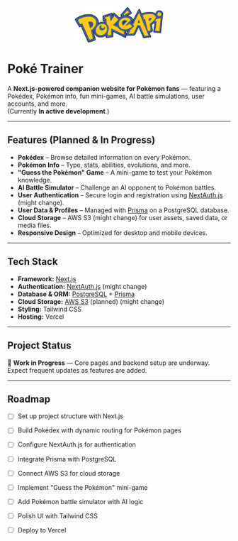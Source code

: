 <p align="center">
  <img src="https://raw.githubusercontent.com/PokeAPI/media/master/logo/pokeapi_256.png" width="200" />
</p>

# Poké Trainer

A **Next.js-powered companion website for Pokémon fans** — featuring a Pokédex, Pokémon info, fun mini-games, AI battle simulations, user accounts, and more.  
(Currently **In active development**.)

---

## Features (Planned & In Progress)

- **Pokédex** – Browse detailed information on every Pokémon.  
- **Pokémon Info** – Type, stats, abilities, evolutions, and more.  
- **"Guess the Pokémon" Game** – A mini-game to test your Pokémon knowledge.  
- **AI Battle Simulator** – Challenge an AI opponent to Pokémon battles.  
- **User Authentication** – Secure login and registration using [NextAuth.js](https://next-auth.js.org/) (might change).  
- **User Data & Profiles** – Managed with [Prisma](https://www.prisma.io/) on a PostgreSQL database.  
- **Cloud Storage** – AWS S3 (might change) for user assets, saved data, or media files.  
- **Responsive Design** – Optimized for desktop and mobile devices.  

---

## Tech Stack

- **Framework:** [Next.js](https://nextjs.org/)  
- **Authentication:** [NextAuth.js](https://next-auth.js.org/) (might change)
- **Database & ORM:** [PostgreSQL](https://www.postgresql.org/) + [Prisma](https://www.prisma.io/)  
- **Cloud Storage:** [AWS S3](https://aws.amazon.com/s3/) (planned) (might change)
- **Styling:** Tailwind CSS 
- **Hosting:** Vercel 

---

## Project Status

🚧 **Work in Progress** — Core pages and backend setup are underway.  
Expect frequent updates as features are added.

---

## Roadmap

- [ ] Set up project structure with Next.js
- [ ] Build Pokédex with dynamic routing for Pokémon pages 
- [ ] Configure NextAuth.js for authentication  
- [ ] Integrate Prisma with PostgreSQL  
- [ ] Connect AWS S3 for cloud storage   
- [ ] Implement "Guess the Pokémon" mini-game  
- [ ] Add Pokémon battle simulator with AI logic  
- [ ] Polish UI with Tailwind CSS  
- [ ] Deploy to Vercel  

